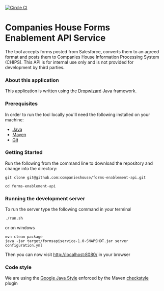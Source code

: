 [![Circle CI](https://circleci.com/gh/companieshouse/forms-enablement-api/tree/develop.svg?style=shield&circle-token=9ff96b9c65cc014e6bf6dff7e66fe8ad9aa8315e)](https://circleci.com/gh/companieshouse/forms-enablement-api/tree/develop)

Companies House Forms Enablement API Service
=====================

The tool accepts forms posted from Salesforce, converts them to an agreed format and posts them to Companies House Information Processing System (CHIPS).
This API is for internal use only and is not provided for development by third parties.

### About this application

This application is written using the [Dropwizard](http://www.dropwizard.io/) Java framework.

### Prerequisites

In order to run the tool locally you'll need the following installed on your machine:

- [Java](http://www.oracle.com/technetwork/java/javase/downloads/jdk8-downloads-2133151.html)
- [Maven](https://maven.apache.org/download.cgi)
- [Git](https://git-scm.com/downloads)

### Getting Started

Run the following from the command line to download the repository and change into the directory:

```
git clone git@github.com:companieshouse/forms-enablement-api.git

cd forms-enablement-api
```


### Running the development server

To run the server type the following command in your terminal

```bash
./run.sh
```

or on windows

```
mvn clean package
java -jar target/formsapiservice-1.0-SNAPSHOT.jar server configuration.yml

```
Then you can now visit [http://localhost:8080/](http://localhost:8080/) in your browser


### Code style

We are using the [Google Java Style](https://google.github.io/styleguide/javaguide.html) enforced by the Maven
[checkstyle](https://maven.apache.org/plugins/maven-checkstyle-plugin/) plugin

